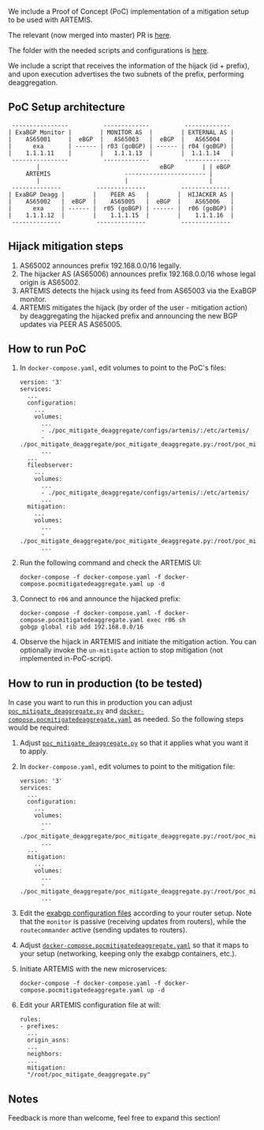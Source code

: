 We include a Proof of Concept (PoC) implementation of a mitigation setup to be used with ARTEMIS.

The relevant (now merged into master) PR is [here](https://github.com/FORTH-ICS-INSPIRE/artemis/pull/437).

The folder with the needed scripts and configurations is [here](https://github.com/FORTH-ICS-INSPIRE/artemis/tree/master/poc_mitigate_deaggregate).

We include a script that receives the information of the hijack (id + prefix), and upon
execution advertises the two subnets of the prefix, performing deaggregation.

## PoC Setup architecture

```
 ----------------          -------------          -------------
| ExaBGP Monitor |        | MONITOR AS  |        | EXTERNAL AS |
|    AS65001     |  eBGP  |   AS65003   |  eBGP  |   AS65004   |
|      exa       | ------ | r03 (goBGP) | ------ | r04 (goBGP) |
|    1.1.1.11    |        |   1.1.1.13  |        |  1.1.1.14   |
 ----------------          -------------          -------------
        |                                  eBGP        | | eBGP
     ARTEMIS                     ----------------------- |
        |                        |                       |
 --------------          --------------          --------------
| ExaBGP Deagg |        |    PEER AS   |        |  HIJACKER AS |
|    AS65002   |  eBGP  |    AS65005   |  eBGP  |    AS65006   |
|      exa     | ------ |  r05 (goBGP) | ------ |  r06 (goBGP) |
|    1.1.1.12  |        |    1.1.1.15  |        |    1.1.1.16  |
 --------------          --------------          --------------
```

## Hijack mitigation steps
1. AS65002 announces prefix 192.168.0.0/16 legally.
2. The hijacker AS (AS65006) announces prefix 192.168.0.0/16 whose legal origin is AS65002.
3. ARTEMIS detects the hijack using its feed from AS65003 via the ExaBGP monitor.
4. ARTEMIS mitigates the hijack (by order of the user - mitigation action) by deaggregating the hijacked prefix and announcing the new
BGP updates via PEER AS AS65005.

## How to run PoC

1. In `docker-compose.yaml`, edit volumes to point to the PoC's files:

    ```
    version: '3'
    services:
      ...
      configuration:
        ...
        volumes:
          ...
          - ./poc_mitigate_deaggregate/configs/artemis/:/etc/artemis/
          - ./poc_mitigate_deaggregate/poc_mitigate_deaggregate.py:/root/poc_mitigate_deaggregate.py
          ...
      ...
      fileobserver:
        ...
        volumes:
          ...
          - ./poc_mitigate_deaggregate/configs/artemis/:/etc/artemis/
          ...
      mitigation:
        ...
        volumes:
          ...
          - ./poc_mitigate_deaggregate/poc_mitigate_deaggregate.py:/root/poc_mitigate_deaggregate.py
          ...
    ```

2. Run the following command and check the ARTEMIS UI:

   ```
   docker-compose -f docker-compose.yaml -f docker-compose.pocmitigatedeaggregate.yaml up -d
   ```
3. Connect to `r06` and  announce the hijacked prefix:

   ```
   docker-compose -f docker-compose.yaml -f docker-compose.pocmitigatedeaggregate.yaml exec r06 sh
   gobgp global rib add 192.168.0.0/16
   ```
4. Observe the hijack in ARTEMIS and initiate the mitigation action. You can optionally invoke the `un-mitigate` action to stop mitigation (not implemented in-PoC-script).

## How to run in production (to be tested)

In case you want to run this in production you can adjust [`poc_mitigate_deaggregate.py`](https://github.com/FORTH-ICS-INSPIRE/artemis/blob/master/poc_mitigate_deaggregate/poc_mitigate_deaggregate.py) and [`docker-compose.pocmitigatedeaggregate.yaml`](https://github.com/FORTH-ICS-INSPIRE/artemis/blob/master/docker-compose.pocmitigatedeaggregate.yaml) as needed. So the following steps would be required:

1. Adjust [`poc_mitigate_deaggregate.py`](https://github.com/FORTH-ICS-INSPIRE/artemis/blob/master/poc_mitigate_deaggregate/poc_mitigate_deaggregate.py) so that it applies what you want it to apply.

2. In `docker-compose.yaml`, edit volumes to point to the mitigation file:

    ```
    version: '3'
    services:
      ...
      configuration:
        ...
        volumes:
          ...
          - ./poc_mitigate_deaggregate/poc_mitigate_deaggregate.py:/root/poc_mitigate_deaggregate.py
          ...
      ...
      mitigation:
        ...
        volumes:
          ...
          - ./poc_mitigate_deaggregate/poc_mitigate_deaggregate.py:/root/poc_mitigate_deaggregate.py
          ...
    ```

3. Edit the [exabgp configuration files](https://github.com/FORTH-ICS-INSPIRE/artemis/tree/master/poc_mitigate_deaggregate/configs/exabgp) according to your router setup. Note that the `monitor` is passive (receiving updates from routers), while the `routecommander` active (sending updates to routers).

4. Adjust [`docker-compose.pocmitigatedeaggregate.yaml`](https://github.com/FORTH-ICS-INSPIRE/artemis/blob/master/docker-compose.pocmitigatedeaggregate.yaml) so that it maps to your setup (networking, keeping only the exabgp containers, etc.).

5. Initiate ARTEMIS with the new microservices:

   ```
   docker-compose -f docker-compose.yaml -f docker-compose.pocmitigatedeaggregate.yaml up -d
   ```

6. Edit your ARTEMIS configuration file at will:

   ```
   rules:
   - prefixes:
     ...
     origin_asns:
     ...
     neighbors:
     ...
     mitigation:
     "/root/poc_mitigate_deaggregate.py"
   ```

## Notes

Feedback is more than welcome, feel free to expand this section!
